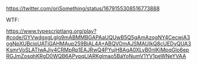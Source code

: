 https://twitter.com/oriSomething/status/1679155308516773888

WTF:

https://www.typescriptlang.org/play?#code/GYVwdgxgLglg9mABMMBGAPAaUQUwB5Q5gAmAzogNY4CecwiA3ogNpXUBcipUATjGAHMAup259BiAL4A+ABQVOmAJSMAUIkQ8cUEDyQUA3KsmrVoSLATIwAJiy4CRMpRp1EAJRwQ4PYujH8AgA0XLyB0nIKiMpqGlo6epRGJmZosqhKRgD0WQB6APypqLIARKglmao5BaYoNumV1YV1peWNeYVAA
